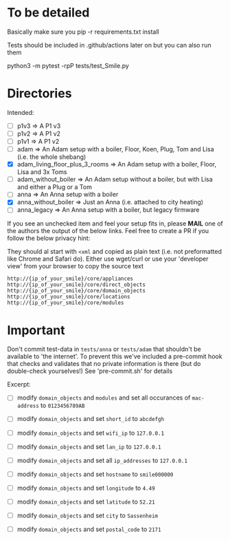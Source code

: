# To be detailed

Basically make sure you pip -r requirements.txt install

Tests should be included in .github/actions later on but you can also run them

python3 -m pytest -rpP tests/test_Smile.py

# Directories

Intended:

 - [ ] p1v3 => A P1 v3
 - [ ] p1v2 => A P1 v2
 - [ ] p1v1 => A P1 v2
 - [ ] adam => An Adam setup with a boiler, Floor, Koen, Plug, Tom and Lisa (i.e. the whole shebang)
 - [x] adam_living_floor_plus_3_rooms => An Adam setup with a boiler, Floor, Lisa and 3x Toms
 - [ ] adam_without_boiler => An Adam setup without a boiler, but with Lisa and either a Plug or a Tom
 - [ ] anna => An Anna setup with a boiler
 - [x] anna_without_boiler => Just an Anna (i.e. attached to city heating)
 - [ ] anna_legacy => An Anna setup with a boiler, but legacy firmware

If you see an unchecked item and feel your setup fits in, please **MAIL** one of the authors the output of the below links. Feel free to create a PR if you follow the below privacy hint:

They should al start with `<xml` and copied as plain text (i.e. not preformatted like Chrome and Safari do).
Either use wget/curl or use your 'developer view' from your browser to copy the source text
 
```
http://{ip_of_your_smile}/core/appliances
http://{ip_of_your_smile}/core/direct_objects
http://{ip_of_your_smile}/core/domain_objects
http://{ip_of_your_smile}/core/locations
http://{ip_of_your_smile}/core/modules
```

# Important

Don't commit test-data in `tests/anna` or `tests/adam` that shouldn't be available to 'the internet'.
To prevent this we've included a pre-commit hook that checks and validates that no private information is there (but do double-check yourselves!)
See 'pre-commit.sh' for details

Excerpt:

 - [ ] modify `domain_objects` and `modules` and set all occurances of `mac-address` to `0123456789AB`
 - [ ] modify `domain_objects` and set `short_id` to `abcdefgh`
 - [ ] modify `domain_objects` and set `wifi_ip` to `127.0.0.1`
 - [ ] modify `domain_objects` and set `lan_ip` to `127.0.0.1`
 - [ ] modify `domain_objects` and set all `ip_addresses` to `127.0.0.1`
 - [ ] modify `domain_objects` and set `hostname` to `smile000000`
 - [ ] modify `domain_objects` and set `longitude` to `4.49`
 - [ ] modify `domain_objects` and set `latitude` to `52.21`
 - [ ] modify `domain_objects` and set `city` to `Sassenheim`
 - [ ] modify `domain_objects` and set `postal_code` to `2171`


